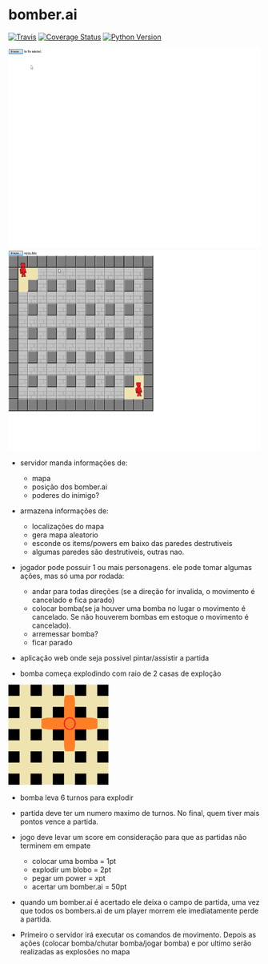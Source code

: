 # bomber.ai

[![Travis](https://api.travis-ci.com/ezequielramos/bomber.ai.svg?branch=master)](https://travis-ci.com/ezequielramos/bomber.ai)
[![Coverage Status](https://coveralls.io/repos/github/ezequielramos/bomber.ai/badge.svg?branch=master)](https://coveralls.io/github/ezequielramos/bomber.ai?branch=master)
[![Python Version](https://img.shields.io/badge/python-3.7.3-blue.svg)](https://www.python.org/downloads/release/python-373/)


<img src="assets/sample.gif" width="600" height="400" />
<img src="assets/sample3.gif" width="600" height="400" />

- servidor manda informações de:
  - mapa
  - posição dos bomber.ai
  - poderes do inimigo?

- armazena informações de:
  - localizações do mapa
  - gera mapa aleatorio
  - esconde os items/powers em baixo das paredes destrutiveis
  - algumas paredes são destrutiveis, outras nao.

- jogador pode possuir 1 ou mais personagens. ele pode tomar algumas ações, mas só uma por rodada:
  - andar para todas direções (se a direção for invalida, o movimento é cancelado e fica parado)
  - colocar bomba(se ja houver uma bomba no lugar o movimento é cancelado. Se não houverem bombas em estoque o movimento é cancelado).
  - arremessar bomba?
  - ficar parado

- aplicação web onde seja possivel pintar/assistir a partida

- bomba começa explodindo com raio de 2 casas de exploção 

<img src="assets/explosion example.png" width="200px"></img>

- bomba leva 6 turnos para explodir

- partida deve ter um numero maximo de turnos. No final, quem tiver mais pontos vence a partida.

- jogo deve levar um score em consideração para que as partidas não terminem em empate
  - colocar uma bomba = 1pt
  - explodir um blobo = 2pt
  - pegar um power = xpt
  - acertar um bomber.ai = 50pt

- quando um bomber.ai é acertado ele deixa o campo de partida, uma vez que todos os bombers.ai de um player morrem ele imediatamente perde a partida.

- Primeiro o servidor irá executar os comandos de movimento. Depois as ações (colocar bomba/chutar bomba/jogar bomba) e por ultimo serão realizadas as explosões no mapa